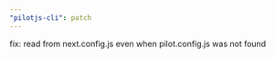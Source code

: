 ```yaml
---
"pilotjs-cli": patch
---
```


fix: read from next.config.js even when pilot.config.js was not found
